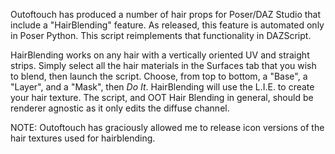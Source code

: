 Outoftouch has produced a number of hair props for Poser/DAZ Studio that include a "HairBlending" feature.
As released, this feature is automated only in Poser Python. This script reimplements that functionality in
DAZScript.

HairBlending works on any hair with a vertically oriented UV and straight strips. Simply select all the hair
materials in the Surfaces tab that you wish to blend, then launch the script. Choose, from top to bottom,
a "Base", a "Layer", and a "Mask", then *Do It*. HairBlending will use the L.I.E. to create your hair texture.
The script, and OOT Hair Blending in general, should be renderer agnostic as it only edits the diffuse channel.

NOTE: Outoftouch has graciously allowed me to release icon versions of the hair textures used for hairblending.